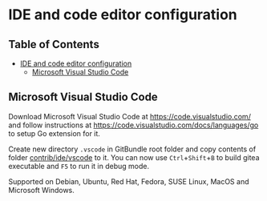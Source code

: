 # IDE and code editor configuration

## Table of Contents
- [IDE and code editor configuration](#ide-and-code-editor-configuration)
  - [Microsoft Visual Studio Code](#microsoft-visual-studio-code)

## Microsoft Visual Studio Code
Download Microsoft Visual Studio Code at https://code.visualstudio.com/ and follow instructions at https://code.visualstudio.com/docs/languages/go to setup Go extension for it.

Create new directory `.vscode` in GitBundle root folder and copy contents of folder [contrib/ide/vscode](vscode/) to it. You can now use `Ctrl`+`Shift`+`B` to build gitea executable and `F5` to run it in debug mode.

Supported on Debian, Ubuntu, Red Hat, Fedora, SUSE Linux, MacOS and Microsoft Windows.
